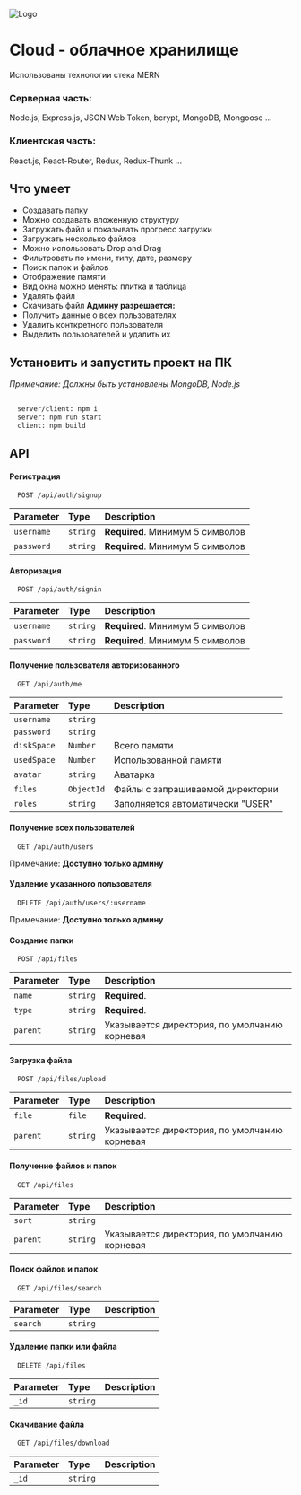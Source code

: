 
![Logo](https://sun9-63.userapi.com/impg/LeeTaghBx2bt8OBfjzjVf_kPGBXO7mp3j0FUeQ/f4AvIz0-l6A.jpg?size=1920x1080&quality=95&sign=c7b60fd56e15ced58bfd838e4460a5ea&type=album)


# Cloud - облачное хранилище

Использованы технологии стека MERN


### Серверная часть: 
Node.js, Express.js, JSON Web Token, bcrypt, MongoDB, Mongoose ...

### Клиентская часть: 
React.js, React-Router, Redux, Redux-Thunk ...


## Что умеет

- Создавать папку
- Можно создавать вложенную структуру
- Загружать файл и показывать прогресс загрузки
- Загружать несколько файлов
- Можно использовать Drop and Drag 
- Фильтровать по имени, типу, дате, размеру
- Поиск папок и файлов
- Отображение памяти
- Вид окна можно менять: плитка и таблица
- Удалять файл
- Скачивать файл
**Админу разрешается:** 
- Получить данные о всех пользователях
- Удалить конткретного пользователя
- Выделить пользователей и удалить их 




## Установить и запустить проект на ПК
*Примечание: Должны быть установлены MongoDB, Node.js*

```bash
  
  server/client: npm i
  server: npm run start
  client: npm build
```
    




## API

#### Регистрация

```http
  POST /api/auth/signup
```

| Parameter | Type     | Description                |
| :-------- | :------- | :------------------------- |
| `username` | `string` | **Required**. Минимум 5 символов |
| `password` | `string` | **Required**. Минимум 5 символов |

#### Авторизация

```http
  POST /api/auth/signin
```

| Parameter | Type     | Description                |
| :-------- | :------- | :------------------------- |
| `username` | `string` | **Required**. Минимум 5 символов |
| `password` | `string` | **Required**. Минимум 5 символов |

#### Получение пользователя авторизованного

```http
  GET /api/auth/me
```

| Parameter | Type     | Description                |
| :-------- | :------- | :------------------------- |
| `username` | `string` |  |
| `password` | `string` |  |
| `diskSpace` | `Number` | Всего памяти |
| `usedSpace` | `Number` | Использованной памяти |
| `avatar` | `string` | Аватарка |
| `files` | `ObjectId` | Файлы с запрашиваемой директории |
| `roles` | `string` | Заполняется автоматически "USER" |

#### Получение всех пользователей 
 
```http
  GET /api/auth/users
```

Примечание: **Доступно только админу**


#### Удаление указанного пользователя
 
```http
  DELETE /api/auth/users/:username
```

Примечание: **Доступно только админу**


#### Создание папки

```http
  POST /api/files
```

| Parameter | Type     | Description                |
| :-------- | :------- | :------------------------- |
| `name` | `string` | **Required**. |
| `type` | `string` | **Required**. |
| `parent` | `string` | Указывается директория, по умолчанию корневая |


#### Загрузка файла

```http
  POST /api/files/upload
```

| Parameter | Type     | Description                |
| :-------- | :------- | :------------------------- |
| `file` | `file` | **Required**. |
| `parent` | `string` | Указывается директория, по умолчанию корневая |


#### Получение файлов и папок 

```http
  GET /api/files
```

| Parameter | Type     | Description                |
| :-------- | :------- | :------------------------- |
| `sort` | `string` |  |
| `parent` | `string` | Указывается директория, по умолчанию корневая |


#### Поиск файлов и папок 

```http
  GET /api/files/search
```

| Parameter | Type     | Description                |
| :-------- | :------- | :------------------------- |
| `search` | `string` |  |


#### Удаление папки или файла

```http
  DELETE /api/files
```

| Parameter | Type     | Description                |
| :-------- | :------- | :------------------------- |
| `_id` | `string` |  |


#### Скачивание файла

```http
  GET /api/files/download
```

| Parameter | Type     | Description                |
| :-------- | :------- | :------------------------- |
| `_id` | `string` |  |